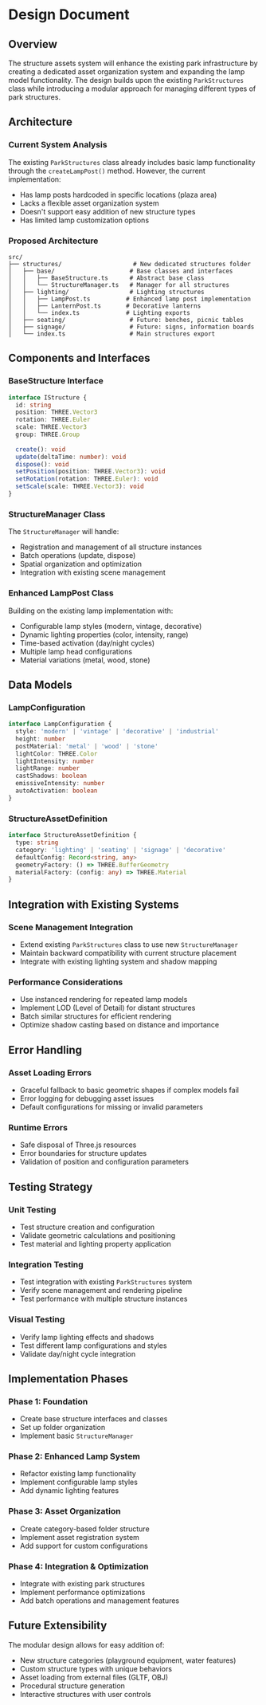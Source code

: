 # Design Document

## Overview

The structure assets system will enhance the existing park infrastructure by creating a dedicated asset organization system and expanding the lamp model functionality. The design builds upon the existing `ParkStructures` class while introducing a modular approach for managing different types of park structures.

## Architecture

### Current System Analysis

The existing `ParkStructures` class already includes basic lamp functionality through the `createLampPost()` method. However, the current implementation:
- Has lamp posts hardcoded in specific locations (plaza area)
- Lacks a flexible asset organization system
- Doesn't support easy addition of new structure types
- Has limited lamp customization options

### Proposed Architecture

```
src/
├── structures/                    # New dedicated structures folder
│   ├── base/                     # Base classes and interfaces
│   │   ├── BaseStructure.ts      # Abstract base class
│   │   └── StructureManager.ts   # Manager for all structures
│   ├── lighting/                 # Lighting structures
│   │   ├── LampPost.ts          # Enhanced lamp post implementation
│   │   ├── LanternPost.ts       # Decorative lanterns
│   │   └── index.ts             # Lighting exports
│   ├── seating/                  # Future: benches, picnic tables
│   ├── signage/                  # Future: signs, information boards
│   └── index.ts                  # Main structures export
```

## Components and Interfaces

### BaseStructure Interface

```typescript
interface IStructure {
  id: string
  position: THREE.Vector3
  rotation: THREE.Euler
  scale: THREE.Vector3
  group: THREE.Group
  
  create(): void
  update(deltaTime: number): void
  dispose(): void
  setPosition(position: THREE.Vector3): void
  setRotation(rotation: THREE.Euler): void
  setScale(scale: THREE.Vector3): void
}
```

### StructureManager Class

The `StructureManager` will handle:
- Registration and management of all structure instances
- Batch operations (update, dispose)
- Spatial organization and optimization
- Integration with existing scene management

### Enhanced LampPost Class

Building on the existing lamp implementation with:
- Configurable lamp styles (modern, vintage, decorative)
- Dynamic lighting properties (color, intensity, range)
- Time-based activation (day/night cycles)
- Multiple lamp head configurations
- Material variations (metal, wood, stone)

## Data Models

### LampConfiguration

```typescript
interface LampConfiguration {
  style: 'modern' | 'vintage' | 'decorative' | 'industrial'
  height: number
  postMaterial: 'metal' | 'wood' | 'stone'
  lightColor: THREE.Color
  lightIntensity: number
  lightRange: number
  castShadows: boolean
  emissiveIntensity: number
  autoActivation: boolean
}
```

### StructureAssetDefinition

```typescript
interface StructureAssetDefinition {
  type: string
  category: 'lighting' | 'seating' | 'signage' | 'decorative'
  defaultConfig: Record<string, any>
  geometryFactory: () => THREE.BufferGeometry
  materialFactory: (config: any) => THREE.Material
}
```

## Integration with Existing Systems

### Scene Management Integration

- Extend existing `ParkStructures` class to use new `StructureManager`
- Maintain backward compatibility with current structure placement
- Integrate with existing lighting system and shadow mapping

### Performance Considerations

- Use instanced rendering for repeated lamp models
- Implement LOD (Level of Detail) for distant structures
- Batch similar structures for efficient rendering
- Optimize shadow casting based on distance and importance

## Error Handling

### Asset Loading Errors

- Graceful fallback to basic geometric shapes if complex models fail
- Error logging for debugging asset issues
- Default configurations for missing or invalid parameters

### Runtime Errors

- Safe disposal of Three.js resources
- Error boundaries for structure updates
- Validation of position and configuration parameters

## Testing Strategy

### Unit Testing

- Test structure creation and configuration
- Validate geometric calculations and positioning
- Test material and lighting property application

### Integration Testing

- Test integration with existing `ParkStructures` system
- Verify scene management and rendering pipeline
- Test performance with multiple structure instances

### Visual Testing

- Verify lamp lighting effects and shadows
- Test different lamp configurations and styles
- Validate day/night cycle integration

## Implementation Phases

### Phase 1: Foundation
- Create base structure interfaces and classes
- Set up folder organization
- Implement basic `StructureManager`

### Phase 2: Enhanced Lamp System
- Refactor existing lamp functionality
- Implement configurable lamp styles
- Add dynamic lighting features

### Phase 3: Asset Organization
- Create category-based folder structure
- Implement asset registration system
- Add support for custom configurations

### Phase 4: Integration & Optimization
- Integrate with existing park structures
- Implement performance optimizations
- Add batch operations and management features

## Future Extensibility

The modular design allows for easy addition of:
- New structure categories (playground equipment, water features)
- Custom structure types with unique behaviors
- Asset loading from external files (GLTF, OBJ)
- Procedural structure generation
- Interactive structures with user controls